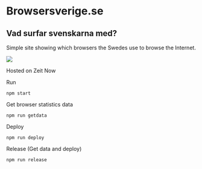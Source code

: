 # Browsersverige.se

## Vad surfar svenskarna med?

Simple site showing which browsers the Swedes use to browse the Internet.

![](https://browsersverige.se/images/og.jpg)

Hosted on Zeit Now

Run

```
npm start
```

Get browser statistics data

```
npm run getdata
```

Deploy

```
npm run deploy
```

Release (Get data and deploy)

```
npm run release
```
